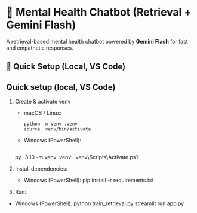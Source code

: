 # 🧠 Mental Health Chatbot (Retrieval + Gemini Flash)

A retrieval-based mental health chatbot powered by **Gemini Flash** for fast and empathetic responses.

## 🚀 Quick Setup (Local, VS Code)

## Quick setup (local, VS Code)
1. Create & activate venv
   - macOS / Linux:
     ```
     python -m venv .venv
     source .venv/bin/activate
     ```
   - Windows (PowerShell):
     ```
    py -3.10 -m venv .venv
    .\.venv\Scripts\Activate.ps1
   
2. Install dependencies:
   - Windows (PowerShell):
    pip install -r requirements.txt
3. Run:
  - Windows (PowerShell):
    python train_retrieval.py
    streamlit run app.py